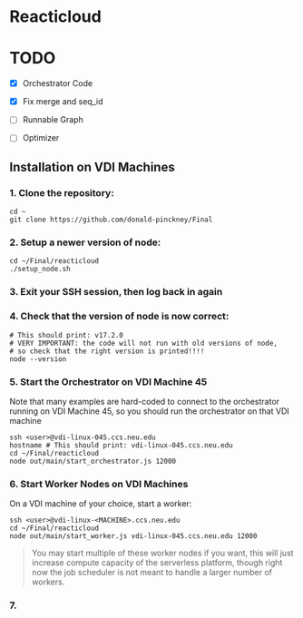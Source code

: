 # Reacticloud

# TODO

- [x] Orchestrator Code
- [x] Fix merge and seq_id
- [ ] Runnable Graph
- [ ] Optimizer 


## Installation on VDI Machines

### 1. Clone the repository:
```
cd ~
git clone https://github.com/donald-pinckney/Final
```

### 2. Setup a newer version of node:
```
cd ~/Final/reacticloud
./setup_node.sh
```

### 3. Exit your SSH session, then log back in again

### 4. Check that the version of node is now correct:
```
# This should print: v17.2.0
# VERY IMPORTANT: the code will not run with old versions of node,
# so check that the right version is printed!!!!
node --version
```

### 5. Start the Orchestrator on VDI Machine 45
Note that many examples are hard-coded to connect to the orchestrator running on VDI Machine 45,
so you should run the orchestrator on that VDI machine
```
ssh <user>@vdi-linux-045.ccs.neu.edu
hostname # This should print: vdi-linux-045.ccs.neu.edu
cd ~/Final/reacticloud
node out/main/start_orchestrator.js 12000
```


### 6. Start Worker Nodes on VDI Machines
On a VDI machine of your choice, start a worker:

```
ssh <user>@vdi-linux-<MACHINE>.ccs.neu.edu
cd ~/Final/reacticloud
node out/main/start_worker.js vdi-linux-045.ccs.neu.edu 12000
```

> You may start multiple of these worker nodes if you want,
> this will just increase compute capacity of the serverless
> platform, though right now the job scheduler is not meant to handle
> a larger number of workers.


### 7. 

